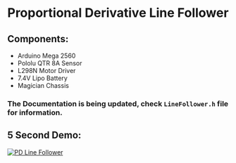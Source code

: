 # Proportional Derivative Line Follower

## Components:
* Arduino Mega 2560
* Pololu QTR 8A Sensor
* L298N Motor Driver
* 7.4V Lipo Battery
* Magician Chassis


### The Documentation is being updated, check `LineFollower.h` file for information.

## 5 Second Demo:

[![PD Line Follower](http://img.youtube.com/vi/NGgU2vgH21g/0.jpg)](http://www.youtube.com/watch?v=NGgU2vgH21g)
